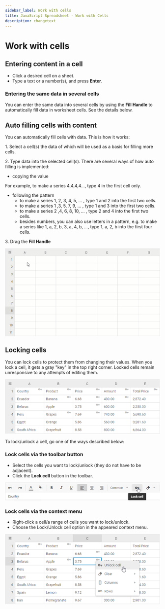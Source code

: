 ```yaml
---
sidebar_label: Work with cells
title: JavaScript Spreadsheet - Work with Cells
description: changetext
---
```


# Work with cells

## Entering content in a cell

- Click a desired cell on a sheet.
- Type a text or a number(s), and press **Enter**.

### Entering the same data in several cells

You can enter the same data into several cells by using the **Fill Handle** to automatically fill data in worksheet cells. See the details below.

## Auto filling cells with content

You can automatically fill cells with data.  This is how it works:

1\. Select a cell(s) the data of which will be used as a basis for filling more cells.

2\. Type data into the selected cell(s). There are several ways of how auto filling is implemented:

- copying the value

​For example, to make a series 4,4,4,4..., type 4 in the first cell only.

- following the pattern
    - to make a series 1, 2, 3, 4, 5, ... , type 1 and 2 into the first two cells.
    - to make a series 1 ,3, 5, 7, 9, ... , type 1 and 3 into the first two cells.
    - to make a series 2 ,4, 6, 8, 10, ... , type 2 and 4 into the first two cells.
    - besides numbers, you can also use letters in a pattern, e.g. to make a series like 1, a, 2, b, 3, a, 4, b, ..., type 1, a, 2, b into the first four cells.

3\. Drag the **Fill Handle**

![Autofill](assets/autofill.gif)

## Locking cells

You can lock cells to protect them from changing their values. When you lock a cell, it gets a gray "key" in the top right corner. Locked cells remain unresponsive to any attempts of editing them.

![Locked cells](assets/lockedcells.png)

To lock/unlock a cell, go one of the ways described below:

### Lock cells via the toolbar button

- Select the cells you want to lock/unlock (they do not have to be adjacent).
- Click the **Lock cell** button in the toolbar.

![Lock](assets/lock.png)

### Lock cells via the context menu

- Right-click a cell/a range of cells you want to lock/unlock.
- Choose the Lock/Unlock cell option in the appeared context menu.

![Unlock](assets/unlock.png)
